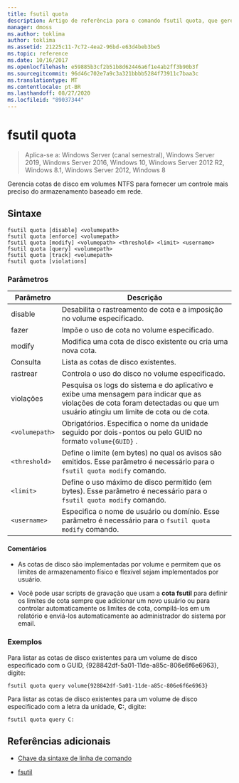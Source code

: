 ```yaml
---
title: fsutil quota
description: Artigo de referência para o comando fsutil quota, que gerencia as cotas de disco em volumes NTFS para fornecer um controle mais preciso do armazenamento baseado em rede.
manager: dmoss
ms.author: toklima
author: toklima
ms.assetid: 21225c11-7c72-4ea2-96bd-e63d4beb3be5
ms.topic: reference
ms.date: 10/16/2017
ms.openlocfilehash: e59885b3cf2b51b8d62446a6f1e4ab2ff3b90b3f
ms.sourcegitcommit: 96d46c702e7a9c3a321bbbb5284f73911c7baa3c
ms.translationtype: MT
ms.contentlocale: pt-BR
ms.lasthandoff: 08/27/2020
ms.locfileid: "89037344"
---
```

# <a name="fsutil-quota"></a>fsutil quota

> Aplica-se a: Windows Server (canal semestral), Windows Server 2019, Windows Server 2016, Windows 10, Windows Server 2012 R2, Windows 8.1, Windows Server 2012, Windows 8

Gerencia cotas de disco em volumes NTFS para fornecer um controle mais preciso do armazenamento baseado em rede.

## <a name="syntax"></a>Sintaxe

```
fsutil quota [disable] <volumepath>
fsutil quota [enforce] <volumepath>
fsutil quota [modify] <volumepath> <threshold> <limit> <username>
fsutil quota [query] <volumepath>
fsutil quota [track] <volumepath>
fsutil quota [violations]
```

### <a name="parameters"></a>Parâmetros

| Parâmetro | Descrição |
| --------- | ----------- |
| disable | Desabilita o rastreamento de cota e a imposição no volume especificado. |
| fazer | Impõe o uso de cota no volume especificado. |
| modify | Modifica uma cota de disco existente ou cria uma nova cota. |
| Consulta | Lista as cotas de disco existentes. |
| rastrear | Controla o uso do disco no volume especificado. |
| violações | Pesquisa os logs do sistema e do aplicativo e exibe uma mensagem para indicar que as violações de cota foram detectadas ou que um usuário atingiu um limite de cota ou de cota. |
| `<volumepath>` | Obrigatórios. Especifica o nome da unidade seguido por dois-pontos ou pelo GUID no formato `volume{GUID}` . |
| `<threshold>`  | Define o limite (em bytes) no qual os avisos são emitidos. Esse parâmetro é necessário para o `fsutil quota modify` comando. |
| `<limit>` | Define o uso máximo de disco permitido (em bytes). Esse parâmetro é necessário para o `fsutil quota modify` comando. |
| `<username>` | Especifica o nome de usuário ou domínio. Esse parâmetro é necessário para o `fsutil quota modify` comando. |

#### <a name="remarks"></a>Comentários

- As cotas de disco são implementadas por volume e permitem que os limites de armazenamento físico e flexível sejam implementados por usuário.

- Você pode usar scripts de gravação que usam a **cota fsutil** para definir os limites de cota sempre que adicionar um novo usuário ou para controlar automaticamente os limites de cota, compilá-los em um relatório e enviá-los automaticamente ao administrador do sistema por email.

### <a name="examples"></a>Exemplos

Para listar as cotas de disco existentes para um volume de disco especificado com o GUID, {928842df-5a01-11de-a85c-806e6f6e6963}, digite:

```
fsutil quota query volume{928842df-5a01-11de-a85c-806e6f6e6963}
```

Para listar as cotas de disco existentes para um volume de disco especificado com a letra da unidade, **C:**, digite:

```
fsutil quota query C:
```

## <a name="additional-references"></a>Referências adicionais

- [Chave da sintaxe de linha de comando](command-line-syntax-key.md)

- [fsutil](fsutil.md)
